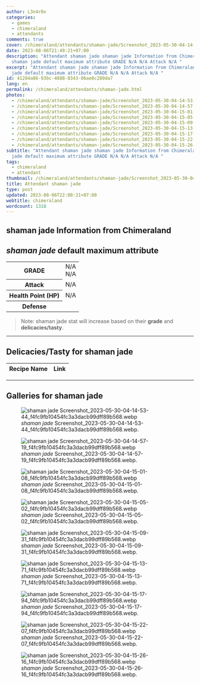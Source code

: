 ```yaml
---
author: L3n4r0x
categories:
  - games
  - chimeraland
  - attendants
comments: true
cover: /chimeraland/attendants/shaman-jade/Screenshot_2023-05-30-04-14-53-44_f4fc9fb10454fc3a3dacb99dff89b568.webp
date: 2023-08-06T21:49:21+07:00
description: "Attendant shaman jade shaman jade Information from Chimeraland
  shaman jade default maximum attribute GRADE N/A N/A Attack N/A "
excerpt: "Attendant shaman jade shaman jade Information from Chimeraland shaman
  jade default maximum attribute GRADE N/A N/A Attack N/A "
id: 41284a86-93bc-4888-8343-06ae8c280da7
lang: en
permalink: /chimeraland/attendants/shaman-jade.html
photos:
  - /chimeraland/attendants/shaman-jade/Screenshot_2023-05-30-04-14-53-44_f4fc9fb10454fc3a3dacb99dff89b568.webp
  - /chimeraland/attendants/shaman-jade/Screenshot_2023-05-30-04-14-57-19_f4fc9fb10454fc3a3dacb99dff89b568.webp
  - /chimeraland/attendants/shaman-jade/Screenshot_2023-05-30-04-15-01-08_f4fc9fb10454fc3a3dacb99dff89b568.webp
  - /chimeraland/attendants/shaman-jade/Screenshot_2023-05-30-04-15-05-02_f4fc9fb10454fc3a3dacb99dff89b568.webp
  - /chimeraland/attendants/shaman-jade/Screenshot_2023-05-30-04-15-09-31_f4fc9fb10454fc3a3dacb99dff89b568.webp
  - /chimeraland/attendants/shaman-jade/Screenshot_2023-05-30-04-15-13-71_f4fc9fb10454fc3a3dacb99dff89b568.webp
  - /chimeraland/attendants/shaman-jade/Screenshot_2023-05-30-04-15-17-94_f4fc9fb10454fc3a3dacb99dff89b568.webp
  - /chimeraland/attendants/shaman-jade/Screenshot_2023-05-30-04-15-22-07_f4fc9fb10454fc3a3dacb99dff89b568.webp
  - /chimeraland/attendants/shaman-jade/Screenshot_2023-05-30-04-15-26-16_f4fc9fb10454fc3a3dacb99dff89b568.webp
subtitle: "Attendant shaman jade shaman jade Information from Chimeraland shaman
  jade default maximum attribute GRADE N/A N/A Attack N/A "
tags:
  - chimeraland
  - attendant
thumbnail: /chimeraland/attendants/shaman-jade/Screenshot_2023-05-30-04-14-53-44_f4fc9fb10454fc3a3dacb99dff89b568.webp
title: Attendant shaman jade
type: post
updated: 2023-08-06T22:00:21+07:00
webtitle: chimeraland
wordcount: 1318
---
```


<link
  rel="stylesheet"
  href="https://rawcdn.githack.com/dimaslanjaka/Web-Manajemen/870a349/css/bootstrap-5-3-0-alpha3-wrapper.css"
/>
<section id="bootstrap-wrapper">
  <div data-bs-theme="dark">
    <h2>shaman jade Information from Chimeraland</h2>
    <h2 id="attribute"><i>shaman jade</i> default maximum attribute</h2>
    <div class="row">
      <div class="col mb-2">
        <div class="card">
          <div class="card-body">
            <table>
              <tr>
                <th>GRADE</th>
                <td>N/A <br />N/A</td>
              </tr>
              <tr>
                <th>Attack</th>
                <td>N/A</td>
              </tr>
              <tr>
                <th>Health Point (HP)</th>
                <td>N/A</td>
              </tr>
              <tr>
                <th>Defense</th>
                <td></td>
              </tr>
            </table>
          </div>
        </div>
      </div>
    </div>
    <blockquote class="bd-callout bd-callout-warning">
      Note: shaman jade stat will increase based on their <b>grade</b> and
      <b>delicacies/tasty</b>.
    </blockquote>
    <hr />
    <h2 id="delicacies">Delicacies/Tasty for shaman jade</h2>
    <div class="card">
      <div class="card-body">
        <div class="table-responsive">
          <table class="table table-striped">
            <thead>
              <tr>
                <th>Recipe Name</th>
                <th>Link</th>
              </tr>
            </thead>
            <tbody></tbody>
          </table>
        </div>
      </div>
    </div>
    <hr />
    <div id="gallery">
      <h2>Galleries for shaman jade</h2>
      <div class="row">
        <div class="col-lg-6 col-12">
          <figure>
            <img
              src="https://www.webmanajemen.com/chimeraland/attendants/shaman-jade/Screenshot_2023-05-30-04-14-53-44_f4fc9fb10454fc3a3dacb99dff89b568.webp"
              alt="shaman jade Screenshot_2023-05-30-04-14-53-44_f4fc9fb10454fc3a3dacb99dff89b568.webp"
            />
            <figcaption style="word-wrap: break-word">
              <i>shaman jade</i>
              Screenshot_2023-05-30-04-14-53-44_f4fc9fb10454fc3a3dacb99dff89b568.webp.
            </figcaption>
          </figure>
        </div>
        <div class="col-lg-6 col-12">
          <figure>
            <img
              src="https://www.webmanajemen.com/chimeraland/attendants/shaman-jade/Screenshot_2023-05-30-04-14-57-19_f4fc9fb10454fc3a3dacb99dff89b568.webp"
              alt="shaman jade Screenshot_2023-05-30-04-14-57-19_f4fc9fb10454fc3a3dacb99dff89b568.webp"
            />
            <figcaption style="word-wrap: break-word">
              <i>shaman jade</i>
              Screenshot_2023-05-30-04-14-57-19_f4fc9fb10454fc3a3dacb99dff89b568.webp.
            </figcaption>
          </figure>
        </div>
        <div class="col-lg-6 col-12">
          <figure>
            <img
              src="https://www.webmanajemen.com/chimeraland/attendants/shaman-jade/Screenshot_2023-05-30-04-15-01-08_f4fc9fb10454fc3a3dacb99dff89b568.webp"
              alt="shaman jade Screenshot_2023-05-30-04-15-01-08_f4fc9fb10454fc3a3dacb99dff89b568.webp"
            />
            <figcaption style="word-wrap: break-word">
              <i>shaman jade</i>
              Screenshot_2023-05-30-04-15-01-08_f4fc9fb10454fc3a3dacb99dff89b568.webp.
            </figcaption>
          </figure>
        </div>
        <div class="col-lg-6 col-12">
          <figure>
            <img
              src="https://www.webmanajemen.com/chimeraland/attendants/shaman-jade/Screenshot_2023-05-30-04-15-05-02_f4fc9fb10454fc3a3dacb99dff89b568.webp"
              alt="shaman jade Screenshot_2023-05-30-04-15-05-02_f4fc9fb10454fc3a3dacb99dff89b568.webp"
            />
            <figcaption style="word-wrap: break-word">
              <i>shaman jade</i>
              Screenshot_2023-05-30-04-15-05-02_f4fc9fb10454fc3a3dacb99dff89b568.webp.
            </figcaption>
          </figure>
        </div>
        <div class="col-lg-6 col-12">
          <figure>
            <img
              src="https://www.webmanajemen.com/chimeraland/attendants/shaman-jade/Screenshot_2023-05-30-04-15-09-31_f4fc9fb10454fc3a3dacb99dff89b568.webp"
              alt="shaman jade Screenshot_2023-05-30-04-15-09-31_f4fc9fb10454fc3a3dacb99dff89b568.webp"
            />
            <figcaption style="word-wrap: break-word">
              <i>shaman jade</i>
              Screenshot_2023-05-30-04-15-09-31_f4fc9fb10454fc3a3dacb99dff89b568.webp.
            </figcaption>
          </figure>
        </div>
        <div class="col-lg-6 col-12">
          <figure>
            <img
              src="https://www.webmanajemen.com/chimeraland/attendants/shaman-jade/Screenshot_2023-05-30-04-15-13-71_f4fc9fb10454fc3a3dacb99dff89b568.webp"
              alt="shaman jade Screenshot_2023-05-30-04-15-13-71_f4fc9fb10454fc3a3dacb99dff89b568.webp"
            />
            <figcaption style="word-wrap: break-word">
              <i>shaman jade</i>
              Screenshot_2023-05-30-04-15-13-71_f4fc9fb10454fc3a3dacb99dff89b568.webp.
            </figcaption>
          </figure>
        </div>
        <div class="col-lg-6 col-12">
          <figure>
            <img
              src="https://www.webmanajemen.com/chimeraland/attendants/shaman-jade/Screenshot_2023-05-30-04-15-17-94_f4fc9fb10454fc3a3dacb99dff89b568.webp"
              alt="shaman jade Screenshot_2023-05-30-04-15-17-94_f4fc9fb10454fc3a3dacb99dff89b568.webp"
            />
            <figcaption style="word-wrap: break-word">
              <i>shaman jade</i>
              Screenshot_2023-05-30-04-15-17-94_f4fc9fb10454fc3a3dacb99dff89b568.webp.
            </figcaption>
          </figure>
        </div>
        <div class="col-lg-6 col-12">
          <figure>
            <img
              src="https://www.webmanajemen.com/chimeraland/attendants/shaman-jade/Screenshot_2023-05-30-04-15-22-07_f4fc9fb10454fc3a3dacb99dff89b568.webp"
              alt="shaman jade Screenshot_2023-05-30-04-15-22-07_f4fc9fb10454fc3a3dacb99dff89b568.webp"
            />
            <figcaption style="word-wrap: break-word">
              <i>shaman jade</i>
              Screenshot_2023-05-30-04-15-22-07_f4fc9fb10454fc3a3dacb99dff89b568.webp.
            </figcaption>
          </figure>
        </div>
        <div class="col-lg-6 col-12">
          <figure>
            <img
              src="https://www.webmanajemen.com/chimeraland/attendants/shaman-jade/Screenshot_2023-05-30-04-15-26-16_f4fc9fb10454fc3a3dacb99dff89b568.webp"
              alt="shaman jade Screenshot_2023-05-30-04-15-26-16_f4fc9fb10454fc3a3dacb99dff89b568.webp"
            />
            <figcaption style="word-wrap: break-word">
              <i>shaman jade</i>
              Screenshot_2023-05-30-04-15-26-16_f4fc9fb10454fc3a3dacb99dff89b568.webp.
            </figcaption>
          </figure>
        </div>
      </div>
    </div>
  </div>
</section>